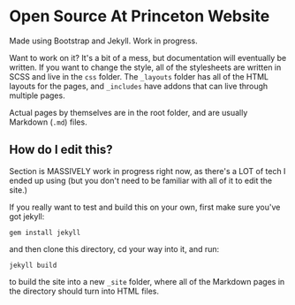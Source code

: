# Open Source At Princeton Website

Made using Bootstrap and Jekyll. Work in progress.

Want to work on it? It's a bit of a mess, but documentation will eventually be written. If you want to change the style, all of the stylesheets are written in SCSS and live in the `css` folder. The `_layouts` folder has all of the HTML layouts for the pages, and `_includes` have addons that can live through multiple pages.

Actual pages by themselves are in the root folder, and are usually Markdown (`.md`) files.

## How do I edit this?

Section is MASSIVELY work in progress right now, as there's a LOT of tech I ended up using (but you don't need to be familiar with all of it to edit the site.)

If you really want to test and build this on your own, first make sure you've got jekyll:

    gem install jekyll

and then clone this directory, cd your way into it, and run:

	jekyll build

to build the site into a new `_site` folder, where all of the Markdown pages in the directory should turn into HTML files.